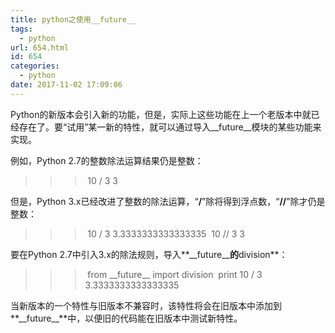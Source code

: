 ```yaml
---
title: python之使用__future__
tags:
  - python
url: 654.html
id: 654
categories:
  - python
date: 2017-11-02 17:09:06
---
```


Python的新版本会引入新的功能，但是，实际上这些功能在上一个老版本中就已经存在了。要“试用”某一新的特性，就可以通过导入\_\_future\_\_模块的某些功能来实现。

例如，Python 2.7的整数除法运算结果仍是整数：

>>> 10 / 3
3

但是，Python 3.x已经改进了整数的除法运算，“**/**”除将得到浮点数，“**//**”除才仍是整数：

>>> 10 / 3
3.3333333333333335
>>> 10 // 3
3

要在Python 2.7中引入3.x的除法规则，导入**\_\_future\_\_**的**division**：

>>> from \_\_future\_\_ import division
>>> print 10 / 3
3.3333333333333335

当新版本的一个特性与旧版本不兼容时，该特性将会在旧版本中添加到**\_\_future\_\_**中，以便旧的代码能在旧版本中测试新特性。